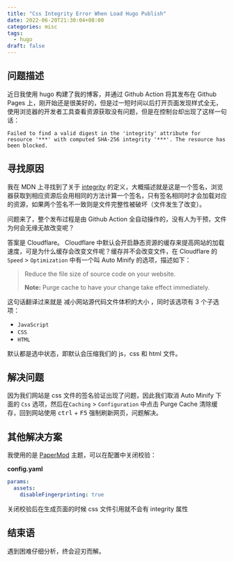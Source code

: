 ```yaml
---
title: "Css Integrity Error When Load Hugo Publish"
date: 2022-06-20T21:30:04+08:00
categories: misc
tags:
  - hugo
draft: false
---
```


## 问题描述

近日我使用 hugo 构建了我的博客，并通过 Github Action 将其发布在 Github Pages 上，刚开始还是很美好的，但是过一短时间以后打开页面发现样式全无，使用浏览器的开发者工具查看资源获取没有问题，但是在控制台却出现了这样一句话：

```plaintext
Failed to find a valid digest in the 'integrity' attribute for resource '***' with computed SHA-256 integrity '***'. The resource has been blocked.
```

## 寻找原因

我在 MDN 上寻找到了关于 [integrity](https://developer.mozilla.org/en-US/docs/Web/HTML/Element/link#attr-integrity) 的定义，大概描述就是这是一个签名，浏览器获取到相应资源后会用相同的方法计算一个签名，只有签名相同时才会加载对应的资源，如果两个签名不一致则是文件完整性被破坏（文件发生了改变）。

问题来了，整个发布过程是由 Github Action 全自动操作的，没有人为干预，文件为何会无缘无故改变呢？

答案是 Cloudflare。 Cloudflare 中默认会开启静态资源的缓存来提高网站的加载速度，可是为什么缓存会改变文件呢？缓存并不会改变文件，在 Cloudflare 的 `Speed` > `Optimization` 中有一个叫 Auto Minify 的选项，描述如下：

> Reduce the file size of source code on your website.
>
> **Note:** Purge cache to have your change take effect immediately.

这句话翻译过来就是 减小网站源代码文件体积的大小 ，同时该选项有 3 个子选项：

- `JavaScript`
- `CSS`
- `HTML`

默认都是选中状态，即默认会压缩我们的 js，css 和 html 文件。

## 解决问题

因为我们网站是 css 文件的签名验证出现了问题，因此我们取消 Auto Minify 下面的 `Css` 选项，然后在`Caching` > `Configuration` 中点击 Purge Cache 清除缓存，回到网站使用 <kbd>ctrl</kbd> + <kbd>F5</kbd> 强制刷新网页，问题解决。

## 其他解决方案

我使用的是 [PaperMod](https://github.com/adityatelange/hugo-PaperMod) 主题，可以在配置中关闭校验：

**config.yaml**

```yaml
params:
  assets:
    disableFingerprinting: true
```

关闭校验后在生成页面的时候 css 文件引用就不会有 integrity 属性

## 结束语

遇到困难仔细分析，终会迎刃而解。
